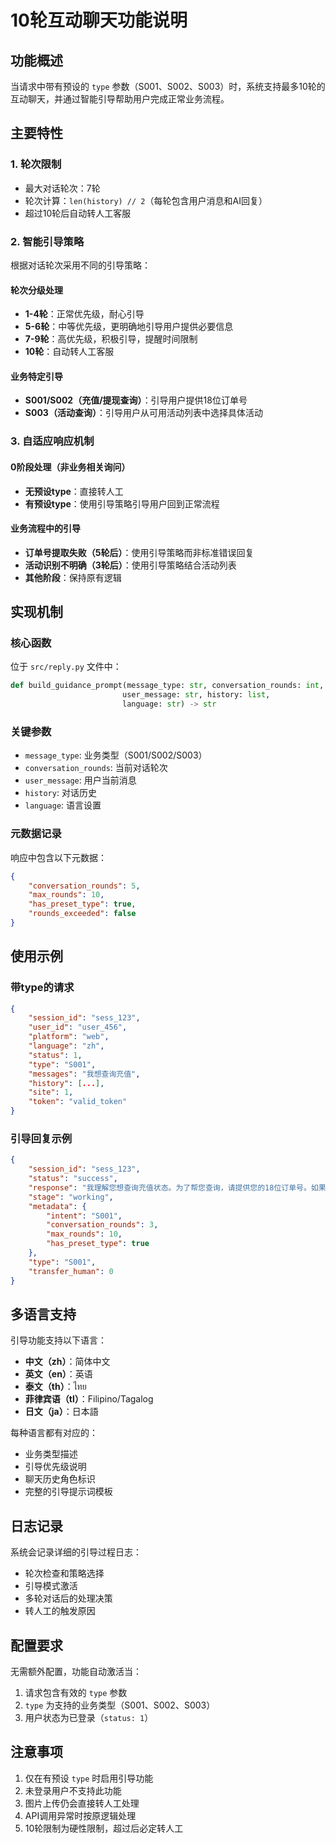 # 10轮互动聊天功能说明

## 功能概述

当请求中带有预设的 `type` 参数（S001、S002、S003）时，系统支持最多10轮的互动聊天，并通过智能引导帮助用户完成正常业务流程。

## 主要特性

### 1. 轮次限制
- 最大对话轮次：7轮
- 轮次计算：`len(history) // 2`（每轮包含用户消息和AI回复）
- 超过10轮后自动转人工客服

### 2. 智能引导策略
根据对话轮次采用不同的引导策略：

#### 轮次分级处理
- **1-4轮**：正常优先级，耐心引导
- **5-6轮**：中等优先级，更明确地引导用户提供必要信息
- **7-9轮**：高优先级，积极引导，提醒时间限制
- **10轮**：自动转人工客服

#### 业务特定引导
- **S001/S002（充值/提现查询）**：引导用户提供18位订单号
- **S003（活动查询）**：引导用户从可用活动列表中选择具体活动

### 3. 自适应响应机制

#### 0阶段处理（非业务相关询问）
- **无预设type**：直接转人工
- **有预设type**：使用引导策略引导用户回到正常流程

#### 业务流程中的引导
- **订单号提取失败（5轮后）**：使用引导策略而非标准错误回复
- **活动识别不明确（3轮后）**：使用引导策略结合活动列表
- **其他阶段**：保持原有逻辑

## 实现机制

### 核心函数
位于 `src/reply.py` 文件中：
```python
def build_guidance_prompt(message_type: str, conversation_rounds: int, 
                         user_message: str, history: list, 
                         language: str) -> str
```

### 关键参数
- `message_type`: 业务类型（S001/S002/S003）
- `conversation_rounds`: 当前对话轮次
- `user_message`: 用户当前消息
- `history`: 对话历史
- `language`: 语言设置

### 元数据记录
响应中包含以下元数据：
```json
{
    "conversation_rounds": 5,
    "max_rounds": 10,
    "has_preset_type": true,
    "rounds_exceeded": false
}
```

## 使用示例

### 带type的请求
```json
{
    "session_id": "sess_123",
    "user_id": "user_456",
    "platform": "web",
    "language": "zh",
    "status": 1,
    "type": "S001",
    "messages": "我想查询充值",
    "history": [...],
    "site": 1,
    "token": "valid_token"
}
```

### 引导回复示例
```json
{
    "session_id": "sess_123",
    "status": "success",
    "response": "我理解您想查询充值状态。为了帮您查询，请提供您的18位订单号。如果您找不到订单号，可以在您的账户历史记录中查看，或者告诉我大概的充值时间和金额。",
    "stage": "working",
    "metadata": {
        "intent": "S001",
        "conversation_rounds": 3,
        "max_rounds": 10,
        "has_preset_type": true
    },
    "type": "S001",
    "transfer_human": 0
}
```

## 多语言支持

引导功能支持以下语言：
- **中文（zh）**：简体中文
- **英文（en）**：英语
- **泰文（th）**：ไทย
- **菲律宾语（tl）**：Filipino/Tagalog
- **日文（ja）**：日本語

每种语言都有对应的：
- 业务类型描述
- 引导优先级说明
- 聊天历史角色标识
- 完整的引导提示词模板

## 日志记录

系统会记录详细的引导过程日志：
- 轮次检查和策略选择
- 引导模式激活
- 多轮对话后的处理决策
- 转人工的触发原因

## 配置要求

无需额外配置，功能自动激活当：
1. 请求包含有效的 `type` 参数
2. `type` 为支持的业务类型（S001、S002、S003）
3. 用户状态为已登录（`status: 1`）

## 注意事项

1. 仅在有预设 `type` 时启用引导功能
2. 未登录用户不支持此功能
3. 图片上传仍会直接转人工处理
4. API调用异常时按原逻辑处理
5. 10轮限制为硬性限制，超过后必定转人工 